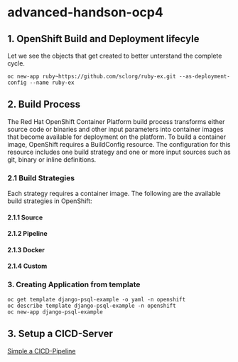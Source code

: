 # advanced-handson-ocp4

## 1. OpenShift Build and Deployment lifecyle

Let we see the objects that get created to better unterstand the complete cycle.

````
oc new-app ruby~https://github.com/sclorg/ruby-ex.git --as-deployment-config --name ruby-ex
````

## 2. Build Process
The Red Hat OpenShift Container Platform build process transforms either source code or binaries and other input parameters into container images that become available for deployment on the platform. To build a container image, OpenShift requires a BuildConfig resource. The configuration for this resource includes one build strategy and one or more input sources such as git, binary or inline definitions.

### 2.1 Build Strategies
Each strategy requires a container image.
The following are the available build strategies in OpenShift: 
#### 2.1.1 Source
#### 2.1.2 Pipeline
#### 2.1.3 Docker
#### 2.1.4 Custom

### 3. Creating Application from template

````
oc get template django-psql-example -o yaml -n openshift
oc describe template django-psql-example -n openshift
oc new-app django-psql-example
````

## 3. Setup a CICD-Server 

[Simple a CICD-Pipeline](simple-pipeline/setupCICD.adoc)
